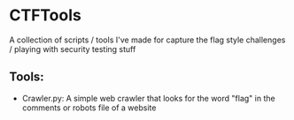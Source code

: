 # CTFTools
A collection of scripts / tools I've made for capture the flag style challenges / playing with security testing stuff



## Tools:

- Crawler.py: A simple web crawler that looks for the word "flag" in the comments or robots file of a website
